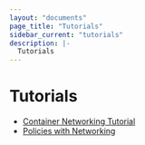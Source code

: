 ```yaml
---
layout: "documents"
page_title: "Tutorials"
sidebar_current: "tutorials"
description: |-
  Tutorials
---
```


# Tutorials

- [Container Networking Tutorial](/documents/tutorials/container-101.html)
- [Policies with Networking](/documents/tutorials/contiv-compose.html)
